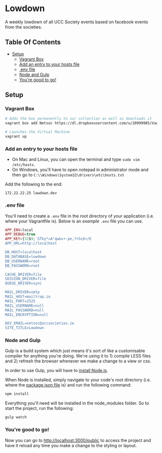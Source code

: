 Lowdown
===
A weekly lowdown of all UCC Society events based on facebook events from the societies.

## Table Of Contents
* [Setup](#setup)
    * [Vagrant Box](#vagrant-box)
    * [Add an entry to your hosts file](#add-an-entry-to-your-hosts-file)
    * [.env file](#env-file)
    * [Node and Gulp](#node-and-gulp)
    * [You're good to go!](#youre-good-to-go)

## Setup

### Vagrant Box

```bash
# Adds the box permanently to our collection as well as downloads it
vagrant box add Netsoc https://dl.dropboxusercontent.com/u/20999985/Vagrant%20Boxes/Netsoc.box

# Launches the Virtual Machine
vagrant up
```

### Add an entry to your hosts file

* On Mac and Linux, you can open the terminal and type `sudo vim /etc/hosts`.
* On Windows, you'll have to open notepad in administrator mode and then go to `C:\\Windows\System32\drivers\etc\hosts.txt`

Add the following to the end:

```
172.22.22.25 lowdown.dev
```

### .env file

You'll need to create a `.env` file in the root directory of your application (i.e. where your Vagrantfile is). Below is an _example_ `.env` file you can use.

```php
APP_ENV=local
APP_DEBUG=true
APP_KEY={32$9;`GTky*=A"qw&v+-pe,?rGz$+/E
APP_URL=http://localhost

DB_HOST=localhost
DB_DATABASE=lowdown
DB_USERNAME=root
DB_PASSWORD=root

CACHE_DRIVER=file
SESSION_DRIVER=file
QUEUE_DRIVER=sync

MAIL_DRIVER=smtp
MAIL_HOST=mailtrap.io
MAIL_PORT=2525
MAIL_USERNAME=null
MAIL_PASSWORD=null
MAIL_ENCRYPTION=null

DEV_EMAIL=netsoc@uccsocieties.ie
SITE_TITLE=Lowdown
```

### Node and Gulp
Gulp is a build system which just means it's sort of like a customisable compiler for anything you're doing. We're using it to 1) compile LESS files and 2) refresh the browser whenever we make a change to a view or css.

In order to use Gulp, you will have to [install Node.js](https://nodejs.org/download/).

When Node is installed, simply navigate to your code's root directory (i.e. where the [package.json file](https://github.com/UCCNetworkingSociety/lowdown/blob/master/package.json) is) and run the following command:

```bash
npm install
```

Everything you'll need will be installed in the node_modules folder. So to start the project, run the following:

```bash
gulp watch
```

### You're good to go! 
Now you can go to [http://localhost:3000/public](http://localhost:3000/public) to access the project and have it reload any time you make a change to the styling or layout.